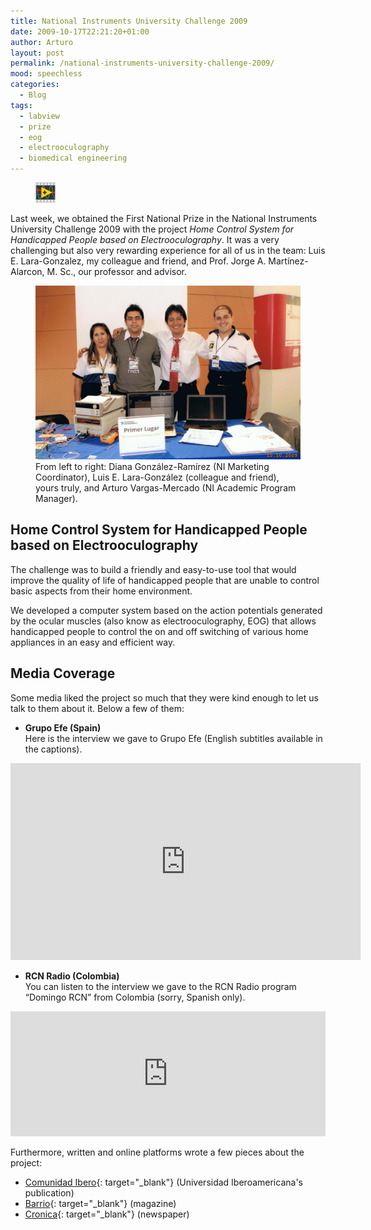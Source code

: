```yaml
---
title: National Instruments University Challenge 2009
date: 2009-10-17T22:21:20+01:00
author: Arturo
layout: post
permalink: /national-instruments-university-challenge-2009/
mood: speechless
categories:
  - Blog
tags:
  - labview
  - prize
  - eog
  - electrooculography
  - biomedical engineering
---
```

<figure class="alignleft">
	<img width="32" src="../multimedia/icons/labview.png"/>
</figure>

Last week, we obtained the First National Prize in the National Instruments University Challenge 2009 with the project *Home Control System for Handicapped People based on Electrooculography*. It was a very challenging but also very rewarding experience for all of us in the team: Luis E. Lara-Gonzalez, my colleague and friend, and Prof. Jorge A. Martínez-Alarcon, M. Sc., our professor and advisor.

<figure class="aligncenter">
	<img width="600" src="../multimedia/photos/ni2009.jpg"/>
  <figcaption>From left to right: Diana González-Ramírez (NI Marketing Coordinator), Luis E. Lara-González (colleague and friend), yours truly, and Arturo Vargas-Mercado (NI Academic Program Manager).</figcaption>
</figure>

<!--more-->

## Home Control System for Handicapped People based on Electrooculography

The challenge was to build a friendly and easy-to-use tool that would improve the quality of life of handicapped people that are unable to control basic aspects from their home environment.

We developed a computer system based on the action potentials generated by the ocular muscles (also know as electrooculography, EOG) that allows handicapped people to control the on and off switching of various home appliances in an easy and efficient way.

## Media Coverage

Some media liked the project so much that they were kind enough to let us talk to them about it. Below a few of them:

* **Grupo Efe (Spain)**  
Here is the interview we gave to Grupo Efe (English subtitles available in the captions).

<iframe width="560" height="315" src="https://www.youtube.com/embed/txkMLl26hKo" frameborder="0" allow="accelerometer; autoplay; encrypted-media; gyroscope; picture-in-picture" allowfullscreen></iframe>

* **RCN Radio (Colombia)**  
You can listen to the interview we gave to the RCN Radio program “Domingo RCN” from Colombia (sorry, Spanish only).

<iframe width="100%" height="200" scrolling="no" frameborder="no" allow="autoplay" src="https://w.soundcloud.com/player/?url=https%3A//api.soundcloud.com/tracks/713921971&color=%23ff5500&auto_play=false&hide_related=false&show_comments=true&show_user=true&show_reposts=false&show_teaser=true&visual=true"></iframe>

Furthermore, written and online platforms wrote a few pieces about the project:
* [Comunidad Ibero](../pdfs/ni2009_uia.pdf){: target="_blank"} (Universidad Iberoamericana's publication)
* [Barrio](../pdfs/ni2009_barrio.pdf){: target="_blank"} (magazine)
* [Cronica](../pdfs/ni2009_cronica.pdf){: target="_blank"} (newspaper)
